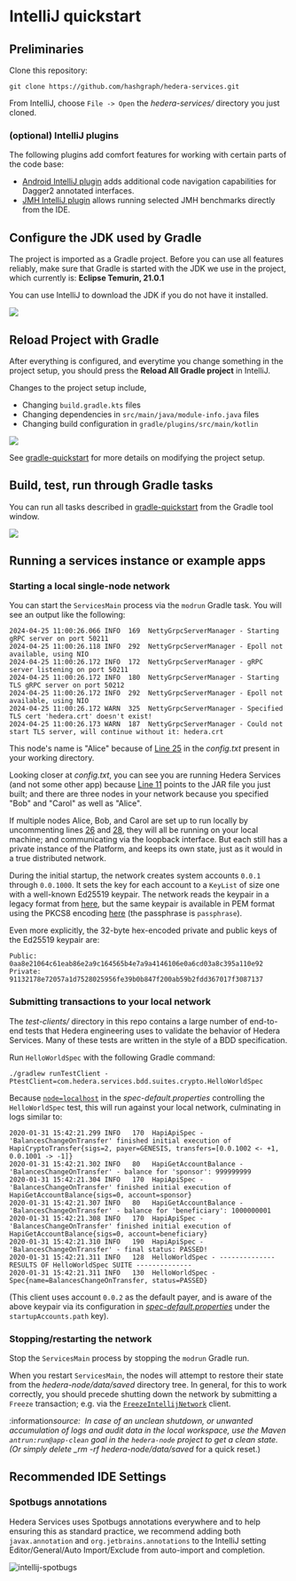 # IntelliJ quickstart

## Preliminaries

Clone this repository:

```
git clone https://github.com/hashgraph/hedera-services.git
```

From IntelliJ, choose `File -> Open` the _hedera-services/_ directory you just cloned.

### (optional) IntelliJ plugins

The following plugins add comfort features for working with certain parts of the code base:

- [Android IntelliJ plugin](https://plugins.jetbrains.com/plugin/22989-android) adds additional
  code navigation capabilities for Dagger2 annotated interfaces.
- [JMH IntelliJ plugin](https://plugins.jetbrains.com/plugin/7529-jmh-java-microbenchmark-harness)
  allows running selected JMH benchmarks directly from the IDE.

## Configure the JDK used by Gradle

The project is imported as a Gradle project. Before you can use all features reliably, make sure
that Gradle is started with the JDK we use in the project, which currently is: **Eclipse Temurin,
21.0.1**

You can use IntelliJ to download the JDK if you do not have it installed.

<p>
    <img src="./assets/gradle-jdk.png" />
</p>

## Reload Project with Gradle

After everything is configured, and everytime you change something in the project setup, you should
press the **Reload All Gradle project** in IntelliJ.

Changes to the project setup include,

- Changing `build.gradle.kts` files
- Changing dependencies in `src/main/java/module-info.java` files
- Changing build configuration in `gradle/plugins/src/main/kotlin`

<p>
    <img src="./assets/gradle-reload.png" />
</p>

See [gradle-quickstart](gradle-quickstart.md) for more details on modifying the project setup.

## Build, test, run through Gradle tasks

You can run all tasks described in [gradle-quickstart](gradle-quickstart.md) from the Gradle tool
window.

<p>
    <img src="./assets/gradle-tasks.png" />
</p>

## Running a services instance or example apps

### Starting a local single-node network

You can start the `ServicesMain` process via the `modrun` Gradle task. You will see an output like
the following:

```
2024-04-25 11:00:26.066 INFO  169  NettyGrpcServerManager - Starting gRPC server on port 50211
2024-04-25 11:00:26.118 INFO  292  NettyGrpcServerManager - Epoll not available, using NIO
2024-04-25 11:00:26.172 INFO  172  NettyGrpcServerManager - gRPC server listening on port 50211
2024-04-25 11:00:26.172 INFO  180  NettyGrpcServerManager - Starting TLS gRPC server on port 50212
2024-04-25 11:00:26.172 INFO  292  NettyGrpcServerManager - Epoll not available, using NIO
2024-04-25 11:00:26.172 WARN  325  NettyGrpcServerManager - Specified TLS cert 'hedera.crt' doesn't exist!
2024-04-25 11:00:26.173 WARN  187  NettyGrpcServerManager - Could not start TLS server, will continue without it: hedera.crt
```

This node's name is "Alice" because of [Line 25](../hedera-node/config.txt#L25) in the _config.txt_
present in your working directory.

Looking closer at _config.txt_, you can see you are running Hedera Services (and not some other app)
because [Line 11](../hedera-node/config.txt#L11) points to the JAR file you just built; and there
are three nodes in your network because you specified "Bob" and "Carol" as well as "Alice".

If multiple nodes Alice, Bob, and Carol are set up to run locally by uncommenting lines
[26](../hedera-node/config.txt#L26) and [28](../hedera-node/config.txt#L28), they will all be
running on your local machine; and communicating via the loopback interface. But each still has a
private instance of the Platform, and keeps its own state, just as it would in a true distributed
network.

During the initial startup, the network creates system accounts `0.0.1` through `0.0.1000`. It sets
the key for each account to a `KeyList` of size one with a well-known Ed25519 keypair. The network
reads the keypair in a legacy format from [here](../hedera-node/data/onboard/StartUpAccount.txt),
but the same keypair is available in PEM format using the PKCS8 encoding
[here](../hedera-node/data/onboard/devGenesisKeypair.pem) (the passphrase is `passphrase`).

Even more explicitly, the 32-byte hex-encoded private and public keys of the Ed25519 keypair are:

```
Public: 0aa8e21064c61eab86e2a9c164565b4e7a9a4146106e0a6cd03a8c395a110e92
Private: 91132178e72057a1d7528025956fe39b0b847f200ab59b2fdd367017f3087137
```

### Submitting transactions to your local network

The _test-clients/_ directory in this repo contains a large number of end-to-end tests that Hedera
engineering uses to validate the behavior of Hedera Services. Many of these tests are written in the
style of a BDD specification.

Run `HelloWorldSpec` with the following Gradle command:

```
./gradlew runTestClient -PtestClient=com.hedera.services.bdd.suites.crypto.HelloWorldSpec
```

Because [`node=localhost`](../test-clients/src/main/resource/spec-default.properties) in the
_spec-default.properties_ controlling the `HelloWorldSpec` test, this will run against your local
network, culminating in logs similar to:

```
2020-01-31 15:42:21.299 INFO   170  HapiApiSpec - 'BalancesChangeOnTransfer' finished initial execution of HapiCryptoTransfer{sigs=2, payer=GENESIS, transfers=[0.0.1002 <- +1, 0.0.1001 -> -1]}
2020-01-31 15:42:21.302 INFO   80   HapiGetAccountBalance - 'BalancesChangeOnTransfer' - balance for 'sponsor': 999999999
2020-01-31 15:42:21.304 INFO   170  HapiApiSpec - 'BalancesChangeOnTransfer' finished initial execution of HapiGetAccountBalance{sigs=0, account=sponsor}
2020-01-31 15:42:21.307 INFO   80   HapiGetAccountBalance - 'BalancesChangeOnTransfer' - balance for 'beneficiary': 1000000001
2020-01-31 15:42:21.308 INFO   170  HapiApiSpec - 'BalancesChangeOnTransfer' finished initial execution of HapiGetAccountBalance{sigs=0, account=beneficiary}
2020-01-31 15:42:21.310 INFO   190  HapiApiSpec - 'BalancesChangeOnTransfer' - final status: PASSED!
2020-01-31 15:42:21.311 INFO   128  HelloWorldSpec - -------------- RESULTS OF HelloWorldSpec SUITE --------------
2020-01-31 15:42:21.311 INFO   130  HelloWorldSpec - Spec{name=BalancesChangeOnTransfer, status=PASSED}
```

(This client uses account `0.0.2` as the default payer, and is aware of the above keypair via its
configuration in
[_spec-default.properties_](../test-clients/src/main/resource/spec-default.properties) under the
`startupAccounts.path` key).

### Stopping/restarting the network

Stop the `ServicesMain` process by stopping the `modrun` Gradle run.

When you restart `ServicesMain`, the nodes will attempt to restore their state from the
_hedera-node/data/saved_ directory tree. In general, for this to work correctly, you should precede
shutting down the network by submitting a `Freeze` transaction; e.g. via the
[`FreezeIntellijNetwork`](../test-clients/src/main/java/com/hedera/services/bdd/suites/freeze/FreezeIntellijNetwork.java)
client.

:information*source:&nbsp; In case of an unclean shutdown, or unwanted accumulation of logs and
audit data in the local workspace, use the Maven `antrun:run@app-clean` goal in the `hedera-node`
project to get a clean state. (Or simply delete \_rm -rf hedera-node/data/saved* for a quick reset.)

## Recommended IDE Settings

### Spotbugs annotations

Hedera Services uses Spotbugs annotations everywhere and to help ensuring this as standard practice,
we recommend adding both `javax.annotation` and `org.jetbrains.annotations` to the IntelliJ setting
Editor/General/Auto Import/Exclude from auto-import and completion.

![intellij-spotbugs](./assets/intellij-spotbugs.png)
